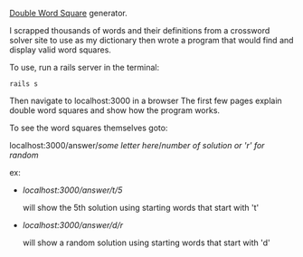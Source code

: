 [Double Word Square](https://en.wikipedia.org/wiki/Word_square#Double_word_squares)
generator.

I scrapped thousands of words and their definitions from a crossword solver site to use as my dictionary
then wrote a program that would find and display valid word squares.

To use, run a rails server in the terminal:
```
rails s
```
Then navigate to localhost:3000 in a browser
The first few pages explain double word squares and show how the program works.

To see the word squares themselves goto:

localhost:3000/answer/*some letter here*/*number of solution or 'r' for random*

ex:

* *localhost:3000/answer/t/5*

  will show the 5th solution using starting words that start with 't'

* *localhost:3000/answer/d/r*

  will show a random solution using starting words that start with 'd'
